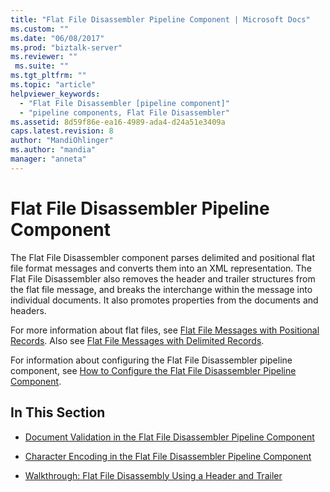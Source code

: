 ```yaml
---
title: "Flat File Disassembler Pipeline Component | Microsoft Docs"
ms.custom: ""
ms.date: "06/08/2017"
ms.prod: "biztalk-server"
ms.reviewer: ""
 ms.suite: ""
ms.tgt_pltfrm: ""
ms.topic: "article"
helpviewer_keywords: 
  - "Flat File Disassembler [pipeline component]"
  - "pipeline components, Flat File Disassembler"
ms.assetid: 8d59f86e-ea16-4989-ada4-d24a51e3409a
caps.latest.revision: 8
author: "MandiOhlinger"
ms.author: "mandia"
manager: "anneta"
---
```

# Flat File Disassembler Pipeline Component
The Flat File Disassembler component parses delimited and positional flat file format messages and converts them into an XML representation. The Flat File Disassembler also removes the header and trailer structures from the flat file message, and breaks the interchange within the message into individual documents. It also promotes properties from the documents and headers.  
  
 For more information about flat files, see [Flat File Messages with Positional Records](../core/flat-file-messages-with-positional-records.md). Also see [Flat File Messages with Delimited Records](../core/flat-file-messages-with-delimited-records.md).  
  
 For information about configuring the Flat File Disassembler pipeline component, see [How to Configure the Flat File Disassembler Pipeline Component](../core/how-to-configure-the-flat-file-disassembler-pipeline-component.md).  
  
## In This Section  
  
-   [Document Validation in the Flat File Disassembler Pipeline Component](../core/document-validation-in-the-flat-file-disassembler-pipeline-component.md)  
  
-   [Character Encoding in the Flat File Disassembler Pipeline Component](../core/character-encoding-in-the-flat-file-disassembler-pipeline-component.md)  
  
-   [Walkthrough: Flat File Disassembly Using a Header and Trailer](../core/walkthrough-flat-file-disassembly-using-a-header-and-trailer.md)